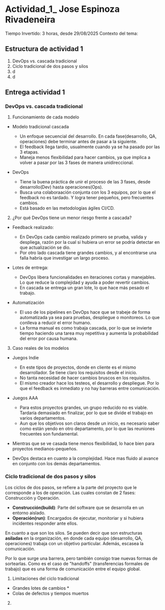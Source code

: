 # Actividad_1_ Jose Espinoza Rivadeneira
Tiempo Invertido: 3 horas, desde 29/08/2025
Contexto del tema: 

## Estructura de actividad 1 
1. DevOps vs. cascada tradicional
2. Ciclo tradicional de dos pasos y silos
3. d
4. d

## Entrega actividad 1
### DevOps vs. cascada tradicional
1. Funcionamiento de cada modelo
* Modelo tradicional cascada
  * Un enfoque secuencial del desarrollo. En cada fase(desarrollo, QA, operaciones) debe terminar antes de pasar a la siguiente. 
  * El feedback llega tardio, usualmente cuando ya se ha pasado por las 3 etapas.
  * Maneja menos flexibilidad para hacer cambios, ya que implica a volver a pasar por las 3 fases de manera unidireccional.
    
* DevOps
  * Tiene la buena práctica de unir el proceso de las 3 fases, desde desarrollo(Dev) hasta operaciones(Ops). 
  * Busca una colaboraación conjunta con los 3 equipos, por lo que el feedback no es tardado. Y logra tener pequeños, pero frecuentes cambios.
  * Está basado en las metodologías ágiles CI/CD.
    
2. ¿Por qué DevOps tiene un menor riesgo frente a cascada?
* Feedback realizado:
  * En DevOps cada cambio realizado primero se prueba, valida y despliega, razón por la cual si hubiera un error se podría detectar en que actualización se dio.
  * Por otro lado cascada tiene grandes cambios, y al encontrarse una falla habría que investigar un largo proceso.

* Lotes de entrega: 
  * DevOps libera funcionalidades en iteraciones cortas y manejables. Lo que reduce la complejidad y ayuda a poder revertir cambios.
  * En cascada se entrega un gran lote, lo que hace más pesado el trabajo.

* Automatización
  * El uso de los pipelines en DevOps hace que se trabeje de forma automatizada ya sea para pruebas, despliegue o monitoreos. Lo que conlleva a reducir el error humano.
  * La forma manual es como trabaja cascada, por lo que se invierte tiempo haciendo una tarea muy repetitiva y aumenta la probabilidad del error por causa humana.

3. Caso reales de los modelos
* Juegos Indie
  * En este tipos de proyectos, donde en cliente es el mismo desarrollador. Se tiene claro los requisitos desde el inicio.
  * No tanta necesidad de hacer cambios bruscos en los requisitos.
  * El mismo creador hace los testeos, el desarrollo y despliegue. Por lo que el feedback es inmediato y no hay barreras entre comunicación. 
* Juegos AAA
  * Para estos proyectos grandes, un grupo reducido no es viable. Tardaría demasiado en finalizar, por lo que se divide el trabajo en varios departamentos.
  * Aun que los objetivos son claros desde un inicio, es necesario saber como están yendo en otro departamento, por lo que las reuniones frecuentes son fundamental.
     
* Mientras que se ve casada tiene menos flexibilidad, lo hace bien para proyectos medianos-pequeños.
* DevOps destaca en cuanto a la complejidad. Hace mas fluido al avance en conjunto con los demás departamentos. 

### Ciclo tradicional de dos pasos y silos
Los ciclos de dos pasos, se refiere a la parte del proyecto que le corresponde a los de operación. Las cuales constan de 2 fases: Construcción y Operación.
* **Construcción(build)**: Parte del software que se desarrolla en un entorno aislado.
* **Operación(run)**: Encargados de ejecutar, monitoriar y si hubiera incidentes responder ante ellos.  

En cuanto a que son los silos. Se pueden decir que son estructuras **asiladas** en la organización, en donde cada equipo (desarrollo, QA, operaciones) trabaja con un objetivo particular. Además, escasea la comunicación.

Por lo que surge una barrera, pero también consigo trae nuevas formas de sortearlas. Como es el caso de "handoffs" (transferencias formales de trabajo) que es una forma de comunicación entre el equipo global.


1. Limitaciones del ciclo tradicional
* Grandes lotes de cambios
  *  
* Colas de defectos y tiempos muertos
   
2. 


